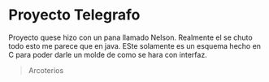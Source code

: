 # Proyecto Telegrafo

Proyecto quese hizo con un pana llamado Nelson.
Realmente el se chuto todo esto me parece que en java.
ESte solamente es un esquema hecho en C para poder darle un molde de como se hara con interfaz.

> Arcoterios